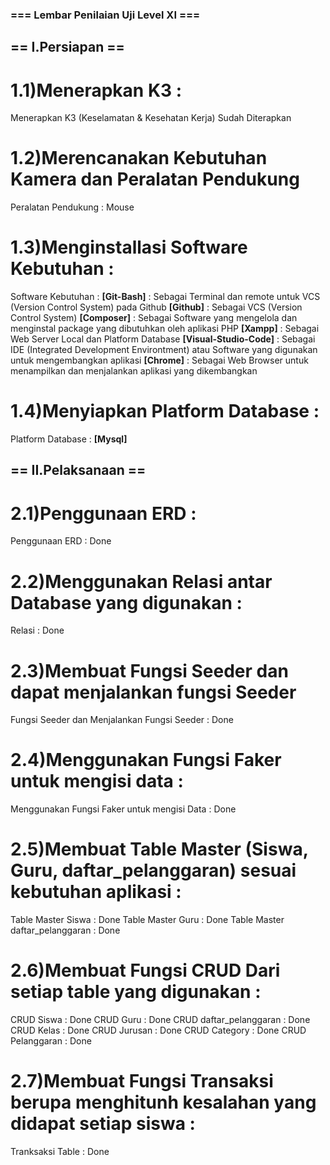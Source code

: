 ### === Lembar Penilaian Uji Level XI ===

## == I.Persiapan ==

# 1.1)Menerapkan K3 :

Menerapkan K3 (Keselamatan & Kesehatan Kerja) Sudah Diterapkan

# 1.2)Merencanakan Kebutuhan Kamera dan Peralatan Pendukung

Peralatan Pendukung : Mouse

# 1.3)Menginstallasi Software Kebutuhan :

Software Kebutuhan :
**[Git-Bash]** : Sebagai Terminal dan remote untuk VCS (Version Control System) pada Github
**[Github]** : Sebagai VCS (Version Control System)
**[Composer]** : Sebagai Software yang mengelola dan menginstal package yang dibutuhkan oleh aplikasi PHP
**[Xampp]** : Sebagai Web Server Local dan Platform Database
**[Visual-Studio-Code]** : Sebagai IDE (Integrated Development Environtment) atau Software yang digunakan untuk mengembangkan aplikasi
**[Chrome]** : Sebagai Web Browser untuk menampilkan dan menjalankan aplikasi yang dikembangkan

# 1.4)Menyiapkan Platform Database :

Platform Database : **[Mysql]**

## == II.Pelaksanaan ==

# 2.1)Penggunaan ERD :

Penggunaan ERD : Done

# 2.2)Menggunakan Relasi antar Database yang digunakan :

Relasi : Done

# 2.3)Membuat Fungsi Seeder dan dapat menjalankan fungsi Seeder

Fungsi Seeder dan Menjalankan Fungsi Seeder : Done

# 2.4)Menggunakan Fungsi Faker untuk mengisi data :

Menggunakan Fungsi Faker untuk mengisi Data : Done

# 2.5)Membuat Table Master (Siswa, Guru, daftar_pelanggaran) sesuai kebutuhan aplikasi :
Table Master Siswa : Done
Table Master Guru : Done
Table Master daftar_pelanggaran : Done

# 2.6)Membuat Fungsi CRUD Dari setiap table yang digunakan :
CRUD Siswa : Done
CRUD Guru : Done
CRUD daftar_pelanggaran : Done
CRUD Kelas : Done
CRUD Jurusan : Done
CRUD Category : Done
CRUD Pelanggaran : Done

# 2.7)Membuat Fungsi Transaksi berupa menghitunh kesalahan yang didapat setiap siswa :
Tranksaksi Table : Done
